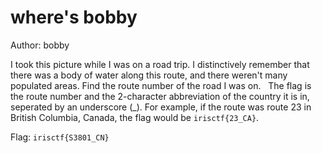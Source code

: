 # where's bobby

Author: bobby

I took this picture while I was on a road trip. I distinctively remember that there was a body of water along this route, and there weren't many populated areas.
Find the route number of the road I was on.
&nbsp;
The flag is the route number and the 2-character abbreviation of the country it is in, seperated by an underscore (_). For example, if the route was route 23 in British Columbia, Canada, the flag would be `irisctf{23_CA}`.

Flag: `irisctf{S3801_CN}`
